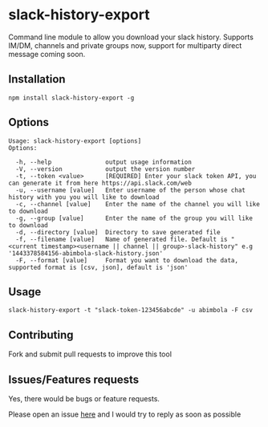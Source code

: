 slack-history-export
=========
Command line module to allow you download your slack history.
Supports IM/DM, channels and private groups now, support for multiparty direct message coming soon.


## Installation
  ```
  npm install slack-history-export -g
  ```

## Options
  ```
  Usage: slack-history-export [options]
  Options:

    -h, --help               output usage information
    -V, --version            output the version number
    -t, --token <value>      [REQUIRED] Enter your slack token API, you can generate it from here https://api.slack.com/web
    -u, --username [value]   Enter username of the person whose chat history with you you will like to download
    -c, --channel [value]    Enter the name of the channel you will like to download
    -g, --group [value]      Enter the name of the group you will like to download
    -d, --directory [value]  Directory to save generated file
    -f, --filename [value]   Name of generated file. Default is "<current timestamp><username || channel || group>-slack-history" e.g '1443378584156-abimbola-slack-history.json'
    -F, --format [value]     Format you want to download the data, supported format is [csv, json], default is 'json'
  ```
## Usage
```
slack-history-export -t "slack-token-123456abcde" -u abimbola -F csv
```
## Contributing

Fork and submit pull requests to improve this tool

## Issues/Features requests

Yes, there would be bugs or feature requests.

Please open an issue [here](https://github.com/andela-aidowu/slack-history-export/issues/new) and I would try to reply as soon as possible
